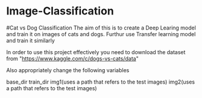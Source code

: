 # Image-Classification

#Cat vs Dog Classification
The aim of this is to create a Deep Learing model and train it on images of cats and dogs. Furthur use Transfer learning model and train it similarly

In order to use this project effectively you need to download the dataset from "https://www.kaggle.com/c/dogs-vs-cats/data"

Also appropriately change the following variables

base_dir
train_dir
img1(uses a path that refers to the test images)
img2(uses a path that refers to the test images)
